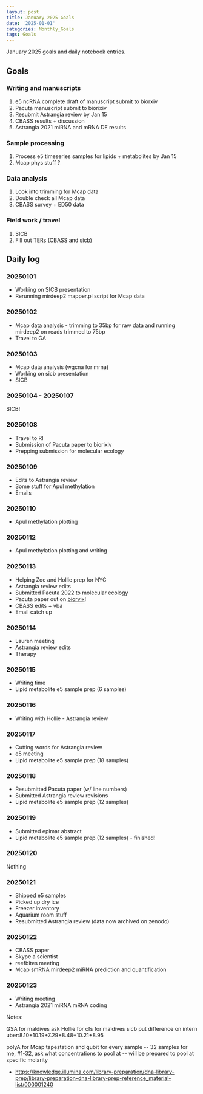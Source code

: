 ```yaml
---
layout: post
title: January 2025 Goals
date: '2025-01-01'
categories: Monthly_Goals
tags: Goals
---
```


January 2025 goals and daily notebook entries.

## Goals  

### Writing and manuscripts 

1. e5 ncRNA complete draft of manuscript submit to biorxiv 
2. Pacuta manuscript submit to biorixiv
3. Resubmit Astrangia review by Jan 15 
4. CBASS results + discussion 
5. Astrangia 2021 miRNA and mRNA DE results 

### Sample processing

1. Process e5 timeseries samples for lipids + metabolites by Jan 15
2. Mcap phys stuff ?

### Data analysis

1. Look into trimming for Mcap data
2. Double check all Mcap data 
3. CBASS survey + ED50 data

### Field work / travel 

1. SICB 
2. Fill out TERs (CBASS and sicb)

## Daily log 

### 20250101

- Working on SICB presentation 
- Rerunning mirdeep2 mapper.pl script for Mcap data 

### 20250102

- Mcap data analysis - trimming to 35bp for raw data and running mirdeep2 on reads trimmed to 75bp
- Travel to GA

### 20250103

- Mcap data analysis (wgcna for mrna)
- Working on sicb presentation 
- SICB

### 20250104 - 20250107

SICB! 

### 20250108

- Travel to RI
- Submission of Pacuta paper to biorixiv 
- Prepping submission for molecular ecology 

### 20250109

- Edits to Astrangia review 
- Some stuff for Apul methylation 
- Emails 

### 20250110

- Apul methylation plotting 

### 20250112

- Apul methylation plotting and writing 

### 20250113

- Helping Zoe and Hollie prep for NYC 
- Astrangia review edits 
- Submitted Pacuta 2022 to molecular ecology 
- Pacuta paper out on [biorvix](https://www.biorxiv.org/content/10.1101/2025.01.08.632024v1)!
- CBASS edits + vba 
- Email catch up

### 20250114

- Lauren meeting 
- Astrangia review edits 
- Therapy 

### 20250115

- Writing time 
- Lipid metabolite e5 sample prep (6 samples)

### 20250116

- Writing with Hollie - Astrangia review 

### 20250117

- Cutting words for Astrangia review 
- e5 meeting 
- Lipid metabolite e5 sample prep (18 samples)

### 20250118

- Resubmitted Pacuta paper (w/ line numbers)
- Submitted Astrangia review revisions
- Lipid metabolite e5 sample prep (12 samples)

### 20250119

- Submitted epimar abstract
- Lipid metabolite e5 sample prep (12 samples) - finished!

### 20250120

Nothing 

### 20250121

- Shipped e5 samples 
- Picked up dry ice 
- Freezer inventory 
- Aquarium room stuff 
- Resubmitted Astrangia review (data now archived on zenodo)

### 20250122

- CBASS paper 
- Skype a scientist 
- reefbites meeting 
- Mcap smRNA mirdeep2 miRNA prediction and quantification

### 20250123

- Writing meeting 
- Astrangia 2021 miRNA mRNA coding

Notes: 

GSA for maldives 
ask Hollie for cfs for maldives 
sicb put difference on intern 
uber:8.10+10.19+7.29+8.48+10.21+8.95

polyA for Mcap 
tapestation and qubit for every sample -- 32 samples for me, #1-32, ask what concentrations to pool at -- will be prepared to pool at specific molarity 
- https://knowledge.illumina.com/library-preparation/dna-library-prep/library-preparation-dna-library-prep-reference_material-list/000001240 

